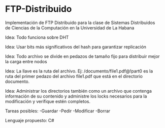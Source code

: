 # FTP-Distribuido
Implementación de FTP Distribuido para la clase de Sistemas Distribuidos de Ciencias de la Computación en la Universidad de La Habana

Idea: Todo funciona sobre DHT

Idea: Usar bits más significativos del hash para garantizar replicación

Idea: Todo archivo se divide en pedazos de tamaño fijo para distribuir mejor la carga entre nodos

Idea: La llave es la ruta del archivo. Ej: /documento/file1.pdf@!part0 es la ruta del primer pedazo del archivo file1.pdf que está en el directorio documento.

Idea: Administrar los directorios también como un archivo que contenga información de su contenido y administre los locks necesarios para la modificación y verifique estén completos.

Tareas posibles:
  -Guardar
  -Pedir
  -Modificar
  -Borrar

Lenguaje propuesto: C#
